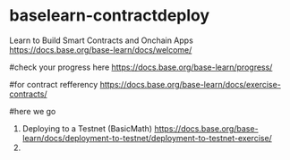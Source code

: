 # baselearn-contractdeploy
Learn to Build Smart Contracts and Onchain Apps
https://docs.base.org/base-learn/docs/welcome/

#check your progress here
https://docs.base.org/base-learn/progress/

#for contract refferency
https://docs.base.org/base-learn/docs/exercise-contracts/

#here we go
1. Deploying to a Testnet (BasicMath)
https://docs.base.org/base-learn/docs/deployment-to-testnet/deployment-to-testnet-exercise/
2. 
